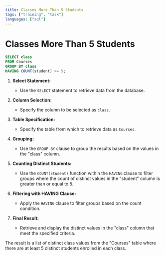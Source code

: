 ```yaml
---
title: Classes More Than 5 Students
tags: ["training", "task"]
languages: ["sql"]
---
```


# Classes More Than 5 Students

```SQL
SELECT class
FROM Courses
GROUP BY class
HAVING COUNT(student) >= 5;
```

1. **Select Statement:**

   - Use the `SELECT` statement to retrieve data from the database.

2. **Column Selection:**

   - Specify the column to be selected as `class`.

3. **Table Specification:**

   - Specify the table from which to retrieve data as `Courses`.

4. **Grouping:**

   - Use the `GROUP BY` clause to group the results based on the values in the "class" column.

5. **Counting Distinct Students:**

   - Use the `COUNT(student)` function within the `HAVING` clause to filter groups where the count of distinct values in the "student" column is greater than or equal to 5.

6. **Filtering with HAVING Clause:**

   - Apply the `HAVING` clause to filter groups based on the count condition.

7. **Final Result:**
   - Retrieve and display the distinct values in the "class" column that meet the specified criteria.

The result is a list of distinct class values from the "Courses" table where there are at least 5 distinct students enrolled in each class.
